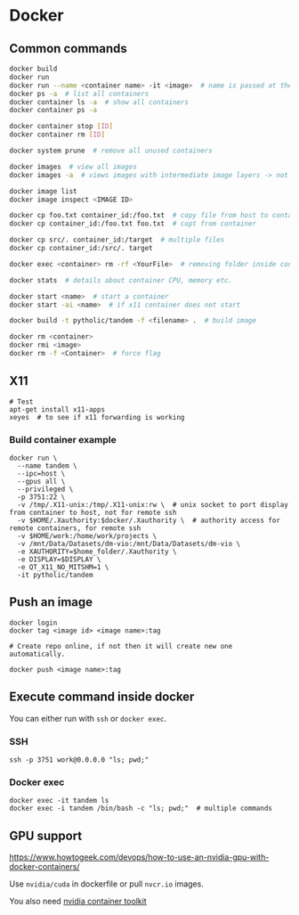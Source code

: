 # Docker

## Common commands
```sh
docker build
docker run
docker run --name <container name> -it <image>  # name is passed at the end after all the options
docker ps -a  # list all containers
docker container ls -a  # show all containers
docker container ps -a

docker container stop [ID]
docker container rm [ID]

docker system prune  # remove all unused containers

docker images  # view all images
docker images -a  # views images with intermediate image layers -> not very usefull

docker image list
docker image inspect <IMAGE ID>

docker cp foo.txt container_id:/foo.txt  # copy file from host to container
docker cp container_id:/foo.txt foo.txt  # copt from container

docker cp src/. container_id:/target  # multiple files
docker cp container_id:/src/. target

docker exec <container> rm -rf <YourFile>  # removing folder inside container

docker stats  # details about container CPU, memory etc.

docker start <name>  # start a container
docker start -ai <name>  # if x11 container does not start

docker build -t pytholic/tandem -f <filename> .  # build image

docker rm <container>
docker rmi <image>
docker rm -f <Container>  # force flag

```

## X11

```
# Test
apt-get install x11-apps
xeyes  # to see if x11 forwarding is working
```


### Build container example
```
docker run \
  --name tandem \
  --ipc=host \
  --gpus all \
  --privileged \
  -p 3751:22 \
  -v /tmp/.X11-unix:/tmp/.X11-unix:rw \  # unix socket to port display from container to host, not for remote ssh
  -v $HOME/.Xauthority:$docker/.Xauthority \  # authority access for remote containers, for remote ssh
  -v $HOME/work:/home/work/projects \
  -v /mnt/Data/Datasets/dm-vio:/mnt/Data/Datasets/dm-vio \
  -e XAUTHORITY=$home_folder/.Xauthority \
  -e DISPLAY=$DISPLAY \
  -e QT_X11_NO_MITSHM=1 \
  -it pytholic/tandem
```

## Push an image
```
docker login
docker tag <image id> <image name>:tag

# Create repo online, if not then it will create new one automatically.

docker push <image name>:tag
```

## Execute command inside docker
You can either run with `ssh` or `docker exec`.

### SSH
```
ssh -p 3751 work@0.0.0.0 "ls; pwd;"
```

### Docker exec
```
docker exec -it tandem ls
docker exec -i tandem /bin/bash -c "ls; pwd;"  # multiple commands
```

## GPU support
https://www.howtogeek.com/devops/how-to-use-an-nvidia-gpu-with-docker-containers/

Use `nvidia/cuda` in dockerfile or pull `nvcr.io` images.

You also need [nvidia container toolkit](https://docs.nvidia.com/datacenter/cloud-native/container-toolkit/install-guide.html)
